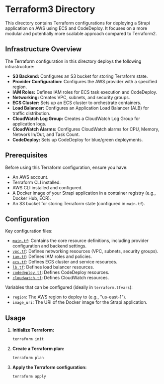 # Terraform3 Directory

This directory contains Terraform configurations for deploying a Strapi application on AWS using ECS and CodeDeploy. It focuses on a more modular and potentially more scalable approach compared to Terraform2.

## Infrastructure Overview

The Terraform configuration in this directory deploys the following infrastructure:

*   **S3 Backend:** Configures an S3 bucket for storing Terraform state.
*   **Provider Configuration:** Configures the AWS provider with a specified region.
*   **IAM Roles:** Defines IAM roles for ECS task execution and CodeDeploy.
*   **Networking:** Creates VPC, subnets, and security groups.
*   **ECS Cluster:** Sets up an ECS cluster to orchestrate containers.
*   **Load Balancer:** Configures an Application Load Balancer (ALB) for traffic distribution.
*   **CloudWatch Log Group:** Creates a CloudWatch Log Group for application logs.
*   **CloudWatch Alarms:** Configures CloudWatch alarms for CPU, Memory, Network In/Out, and Task Count.
*   **CodeDeploy:** Sets up CodeDeploy for blue/green deployments.

## Prerequisites

Before using this Terraform configuration, ensure you have:

*   An AWS account.
*   Terraform CLI installed.
*   AWS CLI installed and configured.
*   A Docker image of your Strapi application in a container registry (e.g., Docker Hub, ECR).
*   An S3 bucket for storing Terraform state (configured in `main.tf`).

## Configuration

Key configuration files:

*   [`main.tf`](main.tf): Contains the core resource definitions, including provider configuration and backend settings.
*   [`vpc.tf`](vpc.tf): Defines networking resources (VPC, subnets, security groups).
*   [`iam.tf`](iam.tf): Defines IAM roles and policies.
*   [`ecs.tf`](ecs.tf): Defines ECS cluster and service resources.
*   [`lb.tf`](lb.tf): Defines load balancer resources.
*   [`codedeploy.tf`](codedeploy.tf): Defines CodeDeploy resources.
*   [`cloudwatch.tf`](cloudwatch.tf): Defines CloudWatch resources.

Variables that can be configured (ideally in `terraform.tfvars`):

*   `region`: The AWS region to deploy to (e.g., "us-east-1").
*   `image_uri`: The URI of the Docker image for the Strapi application.

## Usage

1.  **Initialize Terraform:**

    ```bash
    terraform init
    ```

2.  **Create a Terraform plan:**

    ```bash
    terraform plan
    ```

3.  **Apply the Terraform configuration:**

    ```bash
    terraform apply
    ```